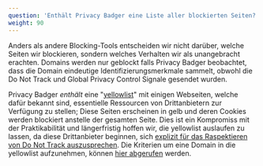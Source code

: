 ```yaml
---
question: 'Enthält Privacy Badger eine Liste aller blockierten Seiten?'
weight: 90
---
```


Anders als andere Blocking-Tools entscheiden wir nicht darüber, welche Seiten wir blockieren, sondern welches Verhalten wir als unangebracht erachten. Domains werden nur geblockt falls Privacy Badger beobachtet, dass die Domain eindeutige Identifizierungsmerkmale sammelt, obwohl die Do Not Track und Global Privacy Control Signale gesendet wurden.

Privacy Badger _enthält_ eine "[yellowlist](https://github.com/EFForg/privacybadger/blob/master/src/data/pbconfig.json)" mit einigen Webseiten, welche dafür bekannt sind, essentielle Ressourcen von Drittanbietern zur Verfügung zu stellen; Diese Seiten erscheinen in gelb und deren Cookies werden blockiert anstelle der gesamten Seite. Dies ist ein Kompromiss mit der Praktikabilität und längerfristig hoffen wir, die yellowlist auslaufen zu lassen, da diese Drittanbieter beginnen, sich [explizit für das Raspektieren von Do Not Track auszusprechen](https://www.eff.org/dnt-policy). Die Kriterien um eine Domain in die yellowlist aufzunehmen, können [hier abgerufen](https://github.com/EFForg/privacybadger/blob/master/doc/yellowlist-criteria.md) werden.
